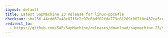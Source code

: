 ```yaml
---
layout: default
title: Latest SapMachine 23 Release for linux-ppc64le
checksum: sha256 44edd67a40c87f6c2c97e6bdf02fda779c81269c807f8e437ca5cc734712a3ef
redirect_to:
  - https://github.com/SAP/SapMachine/releases/download/sapmachine-23/sapmachine-jre-23_linux-ppc64le_bin.tar.gz
---
```

